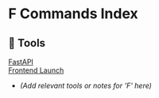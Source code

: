 # F Commands Index

## 🧰 Tools

[FastAPI](./FastAPI.md)  
[Frontend Launch](./Frontend_launch)

- *(Add relevant tools or notes for 'F' here)*
